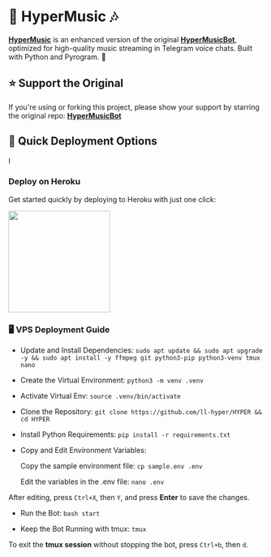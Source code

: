 # 🎵 **HyperMusic** 🎶

[**HyperMusic**](https://github.com/ll-hyper/HYPER) is an enhanced version of the original [**HyperMusicBot**](https://github.com/ll-hyper/HYPER), optimized for high-quality music streaming in Telegram voice chats. Built with Python and Pyrogram. 🚀

## ⭐ Support the Original
If you're using or forking this project, please show your support by starring the original repo:
[**HyperMusicBot**](https://github.com/ll-hyper/HYPER)


## 🚀 Quick Deployment Options
l
### Deploy on Heroku
Get started quickly by deploying to Heroku with just one click:

<a href="https://dashboard.heroku.com/new?template=https://github.com/ll-hyper/HYPER">
  <img src="https://img.shields.io/badge/Deploy%20To%20Heroku-red?style=for-the-badge&logo=heroku" width="200"/>
</a>

### 🖥️ VPS Deployment Guide

  - Update and Install Dependencies: `sudo apt update && sudo apt upgrade -y && sudo apt install -y ffmpeg git python3-pip python3-venv tmux nano`

  - Create the Virtual Environment: `python3 -m venv .venv`

  - Activate Virtual Env: `source .venv/bin/activate`

  - Clone the Repository: `git clone https://github.com/ll-hyper/HYPER && cd HYPER`

  - Install Python Requirements: `pip install -r requirements.txt`

  - Copy and Edit Environment Variables:

    Copy the sample environment file: `cp sample.env .env`

    Edit the variables in the .env file: `nano .env`

  After editing, press `Ctrl+X`, then `Y`, and press **Enter** to save the changes.


  -  Run the Bot: `bash start`

  - Keep the Bot Running with tmux: `tmux`

To exit the **tmux session** without stopping the bot, press `Ctrl+b`, then `d`.
